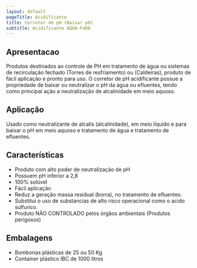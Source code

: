 ```yaml
---
layout: default
pageTitle: Acidificante
title: Corretor de pH (Baixar pH)
subtitle: Acidificante AQUA-F400
---
```



## Apresentacao

Produtos destinados ao controle de PH em tratamento de água ou sistemas de recirculação fechado (Torres de resfriamento) ou (Caldeiras), produto de fácil aplicação e pronto para uso.
O corretor de pH acidificante possue a propriedade de baixar ou neutralizar o pH da água ou efluentes, tendo como principal ação a neutralização de alcalinidade em meio aquoso.

## Aplicação
Usado como neutralizante de alcalis (alcalinidade), em meio líquido e para baixar o pH em meio aquoso e tratamento de água e tratamento de efluentes.

## Características

- Produto com alto poder de neutralização de pH
- Possuem pH inferior a 2,8
- 100% solúvel
- Fácil aplicação
- Reduz a geração massa residual (borra), no tratamento de efluentes.
- Substitui o uso de substancias de alto risco operacional como o acido sulfurico.
- Produto NÃO CONTROLADO pelos órgãos ambientais (Produtos perigosos) 

## Embalagens

- Bombonas plásticas de 25 ou 50 Kg
- Container plástico IBC de 1000 litros

